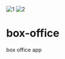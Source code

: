 ![1](https://user-images.githubusercontent.com/83283144/121726648-7949f900-cb08-11eb-8350-8e6e1ac74755.JPG)
![2](https://user-images.githubusercontent.com/83283144/121726661-7c44e980-cb08-11eb-80d1-c09d0b0200bc.JPG)


# box-office
box office app
